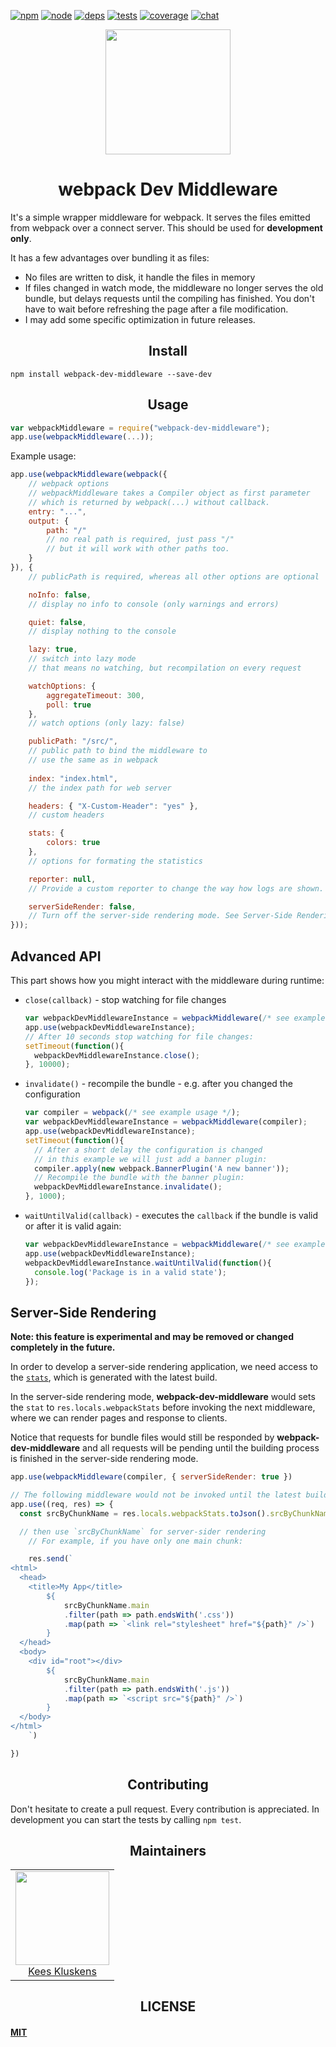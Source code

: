 [![npm][npm]][npm-url]
[![node][node]][node-url]
[![deps][deps]][deps-url]
[![tests][tests]][tests-url]
[![coverage][cover]][cover-url]
[![chat][chat]][chat-url]

<div align="center">
  <a href="https://github.com/webpack/webpack">
    <img width="200" height="200"
      src="https://webpack.js.org/src/icon-square-big.svg">
  </a>
  <h1>webpack Dev Middleware</h1>
</div>

It's a simple wrapper middleware for webpack. It serves the files emitted from webpack over a connect server. This should be used for **development only**.

It has a few advantages over bundling it as files:

* No files are written to disk, it handle the files in memory
* If files changed in watch mode, the middleware no longer serves the old bundle, but delays requests until the compiling has finished. You don't have to wait before refreshing the page after a file modification.
* I may add some specific optimization in future releases.

<h2 align="center">Install</h2>

```
npm install webpack-dev-middleware --save-dev
```

<h2 align="center">Usage</h2>

``` javascript
var webpackMiddleware = require("webpack-dev-middleware");
app.use(webpackMiddleware(...));
```

Example usage:

``` javascript
app.use(webpackMiddleware(webpack({
	// webpack options
	// webpackMiddleware takes a Compiler object as first parameter
	// which is returned by webpack(...) without callback.
	entry: "...",
	output: {
		path: "/"
		// no real path is required, just pass "/"
		// but it will work with other paths too.
	}
}), {
	// publicPath is required, whereas all other options are optional

	noInfo: false,
	// display no info to console (only warnings and errors)

	quiet: false,
	// display nothing to the console

	lazy: true,
	// switch into lazy mode
	// that means no watching, but recompilation on every request

	watchOptions: {
		aggregateTimeout: 300,
		poll: true
	},
	// watch options (only lazy: false)

	publicPath: "/src/",
	// public path to bind the middleware to
	// use the same as in webpack
	
	index: "index.html",
	// the index path for web server

	headers: { "X-Custom-Header": "yes" },
	// custom headers

	stats: {
		colors: true
	},
	// options for formating the statistics

	reporter: null,
	// Provide a custom reporter to change the way how logs are shown.

	serverSideRender: false,
	// Turn off the server-side rendering mode. See Server-Side Rendering part for more info.
}));
```

## Advanced API

This part shows how you might interact with the middleware during runtime:

* `close(callback)` - stop watching for file changes
	```js
	var webpackDevMiddlewareInstance = webpackMiddleware(/* see example usage */);
	app.use(webpackDevMiddlewareInstance);
	// After 10 seconds stop watching for file changes:
	setTimeout(function(){
	  webpackDevMiddlewareInstance.close();
	}, 10000);
	```

* `invalidate()` - recompile the bundle - e.g. after you changed the configuration
	```js
	var compiler = webpack(/* see example usage */);
	var webpackDevMiddlewareInstance = webpackMiddleware(compiler);
	app.use(webpackDevMiddlewareInstance);
	setTimeout(function(){
	  // After a short delay the configuration is changed
	  // in this example we will just add a banner plugin:
	  compiler.apply(new webpack.BannerPlugin('A new banner'));
	  // Recompile the bundle with the banner plugin:
	  webpackDevMiddlewareInstance.invalidate();
	}, 1000);
	```

* `waitUntilValid(callback)` - executes the `callback` if the bundle is valid or after it is valid again:
	```js
	var webpackDevMiddlewareInstance = webpackMiddleware(/* see example usage */);
	app.use(webpackDevMiddlewareInstance);
	webpackDevMiddlewareInstance.waitUntilValid(function(){
	  console.log('Package is in a valid state');
	});
	```

## Server-Side Rendering

**Note: this feature is experimental and may be removed or changed completely in the future.**

In order to develop a server-side rendering application, we need access to the [`stats`](https://github.com/webpack/docs/wiki/node.js-api#stats), which is generated with the latest build.

In the server-side rendering mode, __webpack-dev-middleware__ would sets the `stat` to `res.locals.webpackStats` before invoking the next middleware, where we can render pages and response to clients.

Notice that requests for bundle files would still be responded by __webpack-dev-middleware__ and all requests will be pending until the building process is finished in the server-side rendering mode.

```javascript
app.use(webpackMiddleware(compiler, { serverSideRender: true })

// The following middleware would not be invoked until the latest build is finished.
app.use((req, res) => {
  const srcByChunkName = res.locals.webpackStats.toJson().srcByChunkName

  // then use `srcByChunkName` for server-sider rendering
	// For example, if you have only one main chunk:

	res.send(`
<html>
  <head>
    <title>My App</title>
		${
			srcByChunkName.main
			.filter(path => path.endsWith('.css'))
			.map(path => `<link rel="stylesheet" href="${path}" />`)
		}
  </head>
  <body>
    <div id="root"></div>
		${
			srcByChunkName.main
			.filter(path => path.endsWith('.js'))
			.map(path => `<script src="${path}" />`)
		}
  </body>
</html>		
	`)

})
```

<h2 align="center">Contributing</h2>

Don't hesitate to create a pull request. Every contribution is appreciated. In development you can start the tests by calling `npm test`.

<h2 align="center">Maintainers</h2>

<table>
  <tbody>
    <tr>
      <td align="center">
        <img width="150 height="150"
        src="https://avatars.githubusercontent.com/SpaceK33z?v=3">
        <br />
        <a href="https://github.com/SpaceK33z">Kees Kluskens</a>
      </td>
    <tr>
  <tbody>
</table>


<h2 align="center">LICENSE</h2>

#### [MIT](./LICENSE)

[npm]: https://img.shields.io/npm/v/webpack-dev-middleware.svg
[npm-url]: https://npmjs.com/package/webpack-dev-middleware

[node]: https://img.shields.io/node/v/webpack-dev-middleware.svg
[node-url]: https://nodejs.org

[deps]: https://david-dm.org/webpack/webpack-dev-middleware.svg
[deps-url]: https://david-dm.org/webpack/webpack-dev-middleware

[tests]: http://img.shields.io/travis/webpack/webpack-dev-middleware.svg
[tests-url]: https://travis-ci.org/webpack/webpack-dev-middleware

[cover]: https://codecov.io/gh/webpack/webpack-dev-middleware/branch/master/graph/badge.svg
[cover-url]: https://codecov.io/gh/webpack/webpack-dev-middleware

[chat]: https://badges.gitter.im/webpack/webpack.svg
[chat-url]: https://gitter.im/webpack/webpack
